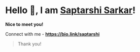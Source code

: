 # Hello 👋, I am [Saptarshi Sarkar](http://github.com/SaptarshiSarkar12/)!
**Nice to meet you!**

Connect with me - **https://bio.link/saptarshi**

> Thank you!
